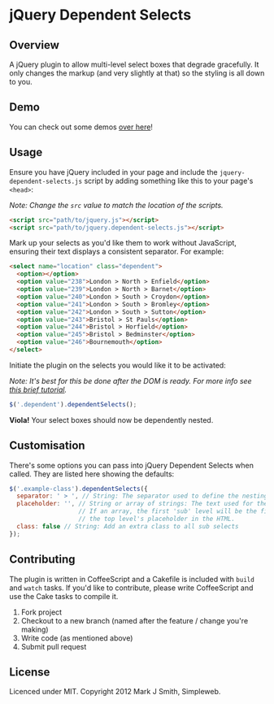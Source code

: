 # jQuery Dependent Selects

## Overview

A jQuery plugin to allow multi-level select boxes that degrade gracefully. It only changes the markup (and very slightly at that) so the styling is all down to you.

## Demo

You can check out some demos [over here](http://simpleweb.github.com/jquery-dependent-selects)!

## Usage

Ensure you have jQuery included in your page and include the `jquery-dependent-selects.js` script by adding something like this to your page's `<head>`:

*Note: Change the `src` value to match the location of the scripts.*

```html
<script src="path/to/jquery.js"></script>
<script src="path/to/jquery.dependent-selects.js"></script>
```

Mark up your selects as you'd like them to work without JavaScript, ensuring their text displays a consistent separator. For example:

```html
<select name="location" class="dependent">
  <option></option>
  <option value="238">London > North > Enfield</option>
  <option value="239">London > North > Barnet</option>
  <option value="240">London > South > Croydon</option>
  <option value="241">London > South > Bromley</option>
  <option value="242">London > South > Sutton</option>
  <option value="243">Bristol > St Pauls</option>
  <option value="244">Bristol > Horfield</option>
  <option value="245">Bristol > Bedminster</option>
  <option value="246">Bournemouth</option>
</select>
```

Initiate the plugin on the selects you would like it to be activated:

*Note: It's best for this be done after the DOM is ready. For more info see [this brief tutorial](http://bit.ly/TxePc).*

```javascript
$('.dependent').dependentSelects();
```

**Viola!** Your select boxes should now be dependently nested.

## Customisation

There's some options you can pass into jQuery Dependent Selects when called. They are listed here showing the defaults:

```javascript
$('.example-class').dependentSelects({
  separator: ' > ', // String: The separator used to define the nesting in the option field's text
  placeholder: '', // String or array of strings: The text used for the sub select boxes' placeholder option.
                   // If an array, the first 'sub' level will be the first array item, you should manually create
                   // the top level's placeholder in the HTML.
  class: false // String: Add an extra class to all sub selects
});
```

## Contributing

The plugin is written in CoffeeScript and a Cakefile is included with `build` and `watch` tasks. If you'd like to contribute, please write CoffeeScript and use the Cake tasks to compile it.

1. Fork project
2. Checkout to a new branch (named after the feature / change you're making)
3. Write code (as mentioned above)
4. Submit pull request

## License

Licenced under MIT. Copyright 2012 Mark J Smith, Simpleweb.
